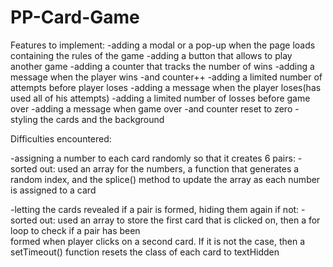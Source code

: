 # PP-Card-Game

Features to implement:
    -adding a modal or a pop-up when the page loads containing the rules of the game
    -adding a button that allows to play another game
    -adding a counter that tracks the number of wins
    -adding a message when the player wins
        -and counter++
    -adding a limited number of attempts before player loses
    -adding a message when the player loses(has used all of his attempts)
    -adding a limited number of losses before game over
    -adding a message when game over
        -and counter reset to zero
    -styling the cards and the background



Difficulties encountered:

-assigning a number to each card randomly so that it creates 6 pairs:
    -sorted out: used an array for the numbers, a function that generates a random index, and the splice() method to update
                 the array as each number is assigned to a card

-letting the cards revealed if a pair is formed, hiding them again if not:
    -sorted out: used an array to store the first card that is clicked on, then a for loop to check if a pair has been    
                 formed when player clicks on a second card. If it is not the case, then a setTimeout() function resets the class of each card to textHidden